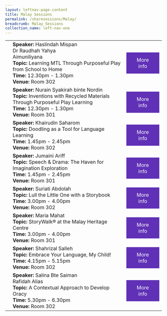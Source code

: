 ```yaml
---
layout: leftnav-page-content
title: Malay Sessions
permalink: /sharesessions/Malay/
breadcrumb: Malay Sessions
collection_name: left-nav-one
---
```



<table>
  <tr>
    <td>
    </td>
    <td><b>Speaker:</b> Haslindah Mispan
<br>Dr Raudhah Yahya
<br>Aimuniliyana 
<br><b>Topic:</b> Learning MTL Through Purposeful Play from School to Home <br><b>Time:</b> 12.30pm - 1.30pm <br><b>Venue:</b> Room 302
</td>
    <td>
   <a href="https://event-reg.biz/Registration/MTLSSession?Session=M4"  style="  background-color: #6031b6; color: white;padding: 14px 25px;text-align: center; text-decoration: none;display: inline-block;">More info</a>
  </td>
  </tr>
    <tr>
    <td>
    </td>
   <td><b>Speaker:</b> Nurain Syakirah binte Nordin <br><b>Topic:</b> Inventions with Recycled Materials Through Purposeful Play Learning <br><b>Time:</b> 12.30pm - 1.30pm <br><b>Venue:</b> Room 301
</td>
      <td>
   <a href="https://event-reg.biz/Registration/MTLSSession?Session=M1"  style="  background-color: #6031b6; color: white;padding: 14px 25px;text-align: center; text-decoration: none;display: inline-block;">More info</a>
  </td>
  </tr>
   <tr>
    <td>
    </td>
    <td><b>Speaker:</b> Khairudin Saharom <br><b>Topic:</b> Doodling as a Tool  for Language Learning <br><b>Time:</b> 1.45pm - 2.45pm <br><b>Venue:</b> Room 302
</td>
     <td>
   <a href="https://event-reg.biz/Registration/MTLSSession?Session=M5"  style="  background-color: #6031b6; color: white;padding: 14px 25px;text-align: center; text-decoration: none;display: inline-block;">More info</a>
  </td>
  </tr>
    <tr>
    <td>
    </td>
    <td><b>Speaker:</b> Jumaini Ariff <br><b>Topic:</b> Speech & Drama: The Haven for Imagination Exploration <br><b>Time:</b> 1.45pm - 2.45pm <br><b>Venue:</b> Room 301
</td>
      <td>
   <a href="https://event-reg.biz/Registration/MTLSSession?Session=M2"  style="  background-color: #6031b6; color: white;padding: 14px 25px;text-align: center; text-decoration: none;display: inline-block;">More info</a>
  </td>
  </tr>
    <tr>
    <td>
    </td>
    <td><b>Speaker:</b> Suriati Abdolah <br><b>Topic:</b> Lull the Little One with a Storybook <br><b>Time:</b> 3.00pm - 4.00pm <br><b>Venue:</b> Room 302
</td>
      <td>
   <a href="https://event-reg.biz/Registration/MTLSSession?Session=M6"  style="  background-color: #6031b6; color: white;padding: 14px 25px;text-align: center; text-decoration: none;display: inline-block;">More info</a>
  </td>
  </tr>
    <tr>
    <td>
    </td>
    <td><b>Speaker:</b> Maria Mahat <br><b>Topic:</b> StoryWalk® at the Malay Heritage Centre <br><b>Time:</b> 3.00pm - 4.00pm <br><b>Venue:</b> Room 301
</td>
      <td>
   <a href="https://event-reg.biz/Registration/MTLSSession?Session=M3"  style="  background-color: #6031b6; color: white;padding: 14px 25px;text-align: center; text-decoration: none;display: inline-block;">More info</a>
  </td>
  </tr>
    <tr>
    <td>
    </td>
    <td><b>Speaker:</b> Shahrizal Salleh <br><b>Topic:</b> Embrace Your Language, My Child!<br><b>Time:</b> 4.15pm - 5.15pm <br><b>Venue:</b> Room 302
</td>
      <td>
   <a href="https://event-reg.biz/Registration/MTLSSession?Session=M7"  style="  background-color: #6031b6; color: white;padding: 14px 25px;text-align: center; text-decoration: none;display: inline-block;">More info</a>
  </td>
  </tr>
        <tr>
    <td>
    </td>
    <td><b>Speaker:</b> Salina Bte Saiman 
<br>Rafidah Alias 
<br><b>Topic:</b> A Contextual Approach to Develop  Oracy <br><b>Time:</b> 5.30pm - 6.30pm <br><b>Venue:</b> Room 302

</td>
          <td>
   <a href="https://event-reg.biz/Registration/MTLSSession?Session=M8"  style="  background-color: #6031b6; color: white;padding: 14px 25px;text-align: center; text-decoration: none;display: inline-block;">More info</a>
  </td>
  </tr>


</table>
